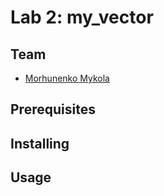 # Lab 2: my_vector

## Team

 - [Morhunenko Mykola](https://github.com/Myralllka)

## Prerequisites

## Installing

## Usage
